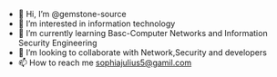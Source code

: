 - 👋 Hi, I’m @gemstone-source
- 👀 I’m interested in information technology
- 🌱 I’m currently learning Basc-Computer Networks and Information Security Engineering
- 💞️ I’m looking to collaborate with Network,Security and developers 
- 📫 How to reach me sophiajulius5@gamil.com

<!---
gemstone-source/gemstone-source is a ✨ special ✨ repository because its `README.md` (this file) appears on your GitHub profile.
You can click the Preview link to take a look at your changes.
--->
